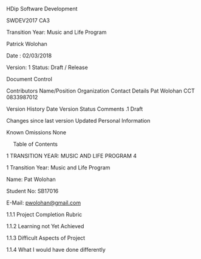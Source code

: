 	
HDip Software Development

SWDEV2017
CA3

Transition Year: Music and Life Program

Patrick Wolohan

Date : 02/03/2018	
	
	
Version:	1
Status: 	Draft / Release
	
	
	


Document Control

Contributors
Name/Position	Organization	Contact Details
Pat Wolohan	CCT	0833987012
		

Version History
Date	Version	Status	Comments
	.1	Draft	
			
			
			
			
			
			

Changes since last version
Updated Personal Information

Known Omissions
None

 
Table of Contents

1	TRANSITION YEAR: MUSIC AND LIFE PROGRAM	4

1	Transition Year: Music and Life Program

Name: Pat Wolohan
 
Student No: SB17016

E-Mail: pwolohan@gmail.com

1.1.1	Project Completion Rubric

1.1.2	Learning not Yet Achieved  

1.1.3	Difficult Aspects of Project

1.1.4	What I would have done differently

 



